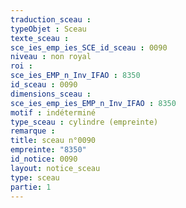```yaml
---
traduction_sceau : 
typeObjet : Sceau
texte_sceau : 
sce_ies_emp_ies_SCE_id_sceau : 0090
niveau : non royal
roi : 
sce_ies_EMP_n_Inv_IFAO : 8350
id_sceau : 0090
dimensions_sceau : 
sce_ies_emp_ies_EMP_n_Inv_IFAO : 8350
motif : indéterminé
type_sceau : cylindre (empreinte)
remarque : 
title: sceau n°0090
empreinte: "8350"
id_notice: 0090
layout: notice_sceau
type: sceau
partie: 1
---
```

